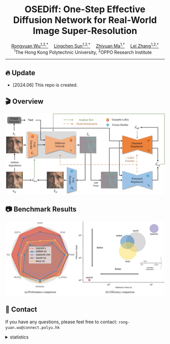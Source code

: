 <div align="center">


<h1>OSEDiff: One-Step Effective Diffusion Network for Real-World Image Super-Resolution</h1>

<div>
    <a href='https://scholar.google.com/citations?user=A-U8zE8AAAAJ&hl=zh-CN' target='_blank'>Rongyuan Wu<sup>1,2,*</sup></a>&emsp;
    <a href='https://scholar.google.com/citations?user=ZCDjTn8AAAAJ&hl=zh-CN' target='_blank'>Lingchen Sun<sup>1,2,*</sup></a>&emsp;
    <a href='https://scholar.google.com/citations?user=F15mLDYAAAAJ&hl=en' target='_blank'>Zhiyuan Ma<sup>1,*</sup></a>&emsp;
    <a href='https://www4.comp.polyu.edu.hk/~cslzhang/' target='_blank'>Lei Zhang<sup>1,2,† </sup></a>
</div>
<div>
    <sup>1</sup>The Hong Kong Polytechnic University, <sup>2</sup>OPPO Research Institute&emsp; 
</div>

---

</div>

## 🔥 Update
- [2024.06] This repo is created.

## 🎬 Overview
![overview](asserts\framework.jpg)


## 📷 Benchmark Results
![benchmark](asserts/benchmark.jpg)


## 📧 Contact
If you have any questions, please feel free to contact: `rong-yuan.wu@connect.polyu.hk`



<details>
<summary>statistics</summary>

![visitors](https://visitor-badge.laobi.icu/badge?page_id=cswry/OSEDiff)

</details>